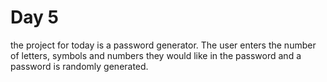 # Day 5
the project for today is a password generator. The user enters the number of letters, symbols and numbers they would like in the password and a password is randomly generated.
